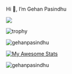 Hi 👋, I’m Gehan Pasindhu

![](https://komarev.com/ghpvc/?username=GehanPasindhu&color=brightgreen)

![trophy](https://github-profile-trophy.vercel.app/?username=GehanPasindhu&no-frame=true&margin-w=5&no-bg=true&theme=alduin)

<p><img align="center" src="https://github-readme-stats.vercel.app/api/top-langs?username=gehanpasindhu&show_icons=true&locale=en&layout=compact" alt="gehanpasindhu" /></p>

[![My Awesome Stats](https://awesome-github-stats.azurewebsites.net/user-stats/GehanPasindhu?cardType=level-alternate)](https://git.io/awesome-stats-card)


<p><img align="center" src="https://github-readme-streak-stats.herokuapp.com/?user=gehanpasindhu&" alt="gehanpasindhu" /></p>
